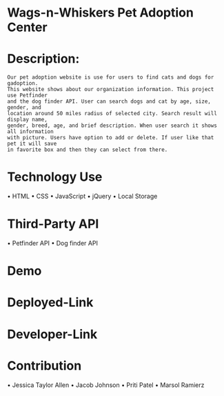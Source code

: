 # Wags-n-Whiskers Pet Adoption Center

# Description: 
	Our pet adoption website is use for users to find cats and dogs for gadoption. 
    This website shows about our organization information. This project use Petfinder
    and the dog finder API. User can search dogs and cat by age, size, gender, and 
    location around 50 miles radius of selected city. Search result will display name,
    gender, breed, age, and brief description. When user search it shows all information
    with picture. Users have option to add or delete. If user like that pet it will save 
    in favorite box and then they can select from there. 

# Technology Use
•	HTML
•	CSS
•	JavaScript 
•	jQuery
•	Local Storage

# Third-Party API 
•	Petfinder API
•	Dog finder API

# Demo

# Deployed-Link

# Developer-Link

# Contribution
•	Jessica Taylor Allen
•	Jacob Johnson
•	Priti Patel
•	Marsol Ramierz
